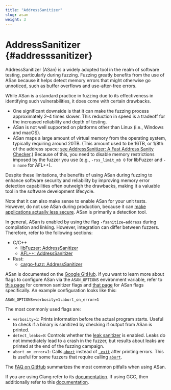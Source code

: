 ```yaml
---
title: "AddressSanitizer"
slug: asan
weight: 3
---
```



# AddressSanitizer {#addresssanitizer}
<!-- TODO dd comment to move this to a better place. Potentially outside the fuzzing chapter -->

AddressSanitizer (ASan) is a widely adopted tool in the realm of software testing, particularly during fuzzing. Fuzzing greatly benefits from the use of ASan because it helps detect memory errors that might otherwise go unnoticed, such as buffer overflows and use-after-free errors.

While ASan is a standard practice in fuzzing due to its effectiveness in identifying such vulnerabilities, it does come with certain drawbacks. 



* One significant downside is that it can make the fuzzing process approximately 2–4 times slower. This reduction in speed is a tradeoff for the increased reliability and depth of testing.
* ASan is not well supported on platforms other than Linux (i.e., Windows and macOS).
* ASan maps a large amount of virtual memory from the operating system, typically requiring around 20TB. (This amount used to be 16TB, or 1/8th of the address space; [see AddressSanitizer: A Fast Address Sanity Checker](https://www.usenix.org/sites/default/files/conference/protected-files/serebryany_atc12_slides.pdf).) Because of this, you need to disable memory restrictions imposed by the fuzzer you use (e.g., `-rss_limit_mb 0` for libFuzzer and `-m none` for AFL++).


Despite these limitations, the benefits of using ASan during fuzzing to enhance software security and reliability by improving memory error detection capabilities often outweigh the drawbacks, making it a valuable tool in the software development lifecycle. 

Note that it can also make sense to enable ASan for your unit tests. However, do not use ASan during production, because it can [make applications actually less secure](https://www.openwall.com/lists/oss-security/2016/02/17/9). ASan is primarily a detection tool.

In general, ASan is enabled by using the flag `-fsanitize=address` during compilation and linking. However, integration can differ between fuzzers. Therefore, refer to the following sections:

* C/C++
    * [libFuzzer: AddressSanitizer](#addresssanitizer)
    * [AFL++: AddressSanitizer](#addresssanitizer)
* Rust: 
    * [cargo-fuzz: AddressSanitizer](#addresssanitizer)

ASan is documented on the [Google GitHub](https://github.com/google/sanitizers/wiki/AddressSanitizer). If you want to learn more about flags to configure ASan via the `ASAN_OPTIONS` environment variable, refer to [this page](https://github.com/google/sanitizers/wiki/SanitizerCommonFlags) for common sanitizer flags and [that page](https://github.com/google/sanitizers/wiki/AddressSanitizerFlags) for ASan flags specifically. An example configuration looks like this: 


```shell
ASAN_OPTIONS=verbosity=1:abort_on_error=1
```

The most commonly used flags are: 

* `verbosity=1`: Prints information before the actual program starts. Useful to check if a binary is sanitized by checking if output from ASan is printed.
* `detect_leaks=0`: Controls whether the [leak sanitizer](https://github.com/google/sanitizers/wiki/AddressSanitizerLeakSanitizer) is enabled. Leaks do not immediately lead to a crash in the fuzzer, but results about leaks are printed at the end of the fuzzing campaign.
* `abort_on_error=1`: Calls [`abort`](https://linux.die.net/man/3/abort) instead of [`_exit`](https://linux.die.net/man/3/_exit) after printing errors. This is useful for some fuzzers that require calling [`abort`](https://linux.die.net/man/3/abort).

The [FAQ on GitHub](https://github.com/google/sanitizers/wiki/AddressSanitizer#faq) summarizes the most common pitfalls when using ASan.

If you are using Clang refer to its [documentation](https://clang.llvm.org/docs/AddressSanitizer.html). If using GCC, then additionally refer to this [documentation](https://gcc.gnu.org/onlinedocs/gcc/Instrumentation-Options.html#index-fsanitize_003daddress).